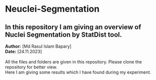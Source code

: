 # Neuclei-Segmentation
## In this repository I am giving an overview of Nuclei Segmentation by StatDist tool.
**Author:** [Md Rasul Islam Bapary]  
**Date:** [24.11.2023]\
\
All the files and folders are given in this repository. Please clone the repository for better view.\
Here I am giving some results which I have found during my experiment.
